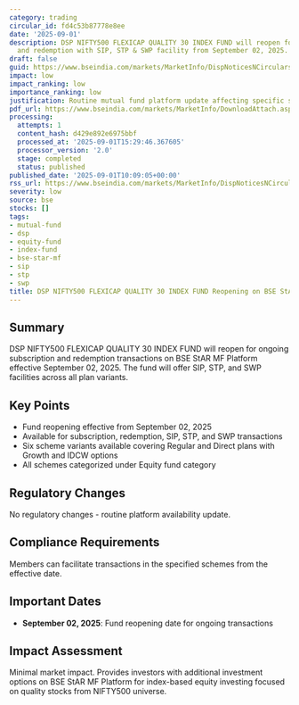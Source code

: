 ```yaml
---
category: trading
circular_id: fd4c53b87778e8ee
date: '2025-09-01'
description: DSP NIFTY500 FLEXICAP QUALITY 30 INDEX FUND will reopen for ongoing subscription
  and redemption with SIP, STP & SWP facility from September 02, 2025.
draft: false
guid: https://www.bseindia.com/markets/MarketInfo/DispNoticesNCirculars.aspx?Noticeid={184B63C9-BD5F-4D61-ABC8-53413E75B0C7}&noticeno=20250901-16&dt=09/01/2025&icount=16&totcount=47&flag=0
impact: low
impact_ranking: low
importance_ranking: low
justification: Routine mutual fund platform update affecting specific scheme availability
pdf_url: https://www.bseindia.com/markets/MarketInfo/DownloadAttach.aspx?id=20250901-16&attachedId=
processing:
  attempts: 1
  content_hash: d429e892e6975bbf
  processed_at: '2025-09-01T15:29:46.367605'
  processor_version: '2.0'
  stage: completed
  status: published
published_date: '2025-09-01T10:09:05+00:00'
rss_url: https://www.bseindia.com/markets/MarketInfo/DispNoticesNCirculars.aspx?Noticeid={184B63C9-BD5F-4D61-ABC8-53413E75B0C7}&noticeno=20250901-16&dt=09/01/2025&icount=16&totcount=47&flag=0
severity: low
source: bse
stocks: []
tags:
- mutual-fund
- dsp
- equity-fund
- index-fund
- bse-star-mf
- sip
- stp
- swp
title: DSP NIFTY500 FLEXICAP QUALITY 30 INDEX FUND Reopening on BSE StAR MF Platform
---
```


## Summary

DSP NIFTY500 FLEXICAP QUALITY 30 INDEX FUND will reopen for ongoing subscription and redemption transactions on BSE StAR MF Platform effective September 02, 2025. The fund will offer SIP, STP, and SWP facilities across all plan variants.

## Key Points

- Fund reopening effective from September 02, 2025
- Available for subscription, redemption, SIP, STP, and SWP transactions
- Six scheme variants available covering Regular and Direct plans with Growth and IDCW options
- All schemes categorized under Equity fund category

## Regulatory Changes

No regulatory changes - routine platform availability update.

## Compliance Requirements

Members can facilitate transactions in the specified schemes from the effective date.

## Important Dates

- **September 02, 2025**: Fund reopening date for ongoing transactions

## Impact Assessment

Minimal market impact. Provides investors with additional investment options on BSE StAR MF Platform for index-based equity investing focused on quality stocks from NIFTY500 universe.